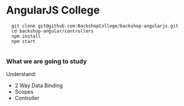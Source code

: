 # AngularJS College

````
  git clone git@github.com:BackshopCollege/backshop-angularjs.git
  cd backshop-angular/controllers
  npm install
  npm start
  
````

### What we are going to study

Understand:

  -  2 Way Data Binding
  - Scopes
  - Controller